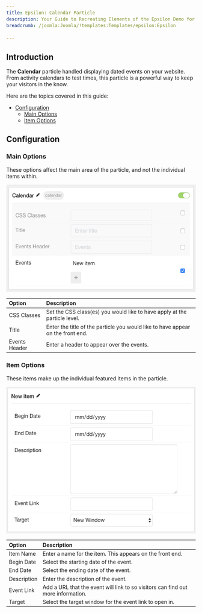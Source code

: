 ```yaml
---
title: Epsilon: Calendar Particle
description: Your Guide to Recreating Elements of the Epsilon Demo for Joomla
breadcrumb: /joomla:Joomla/!templates:Templates/epsilon:Epsilon

---
```


## Introduction

The **Calendar** particle handled displaying dated events on your website. From activity calendars to test times, this particle is a powerful way to keep your visitors in the know.

Here are the topics covered in this guide:

* [Configuration](#configuration)
  * [Main Options](#main-options)
  * [Item Options](#item-options)

## Configuration

### Main Options

These options affect the main area of the particle, and not the individual items within.

![Calendar](assets/particle_calendar2.png)

| Option        | Description                                                                     |
| :------------ | :------------------------------------------------------------------------------ |
| CSS Classes   | Set the CSS class(es) you would like to have apply at the particle level.       |
| Title         | Enter the title of the particle you would like to have appear on the front end. |
| Events Header | Enter a header to appear over the events.                                       |

### Item Options

These items make up the individual featured items in the particle.

![Calendar](assets/particle_calendar3.png)

| Option      | Description                                                                      |
| :---------- | :------------------------------------------------------------------------------- |
| Item Name   | Enter a name for the item. This appears on the front end.                        |
| Begin Date  | Select the starting date of the event.                                           |
| End Date    | Select the ending date of the event.                                             |
| Description | Enter the description of the event.                                              |
| Event Link  | Add a URL that the event will link to so visitors can find out more information. |
| Target      | Select the target window for the event link to open in.                          |